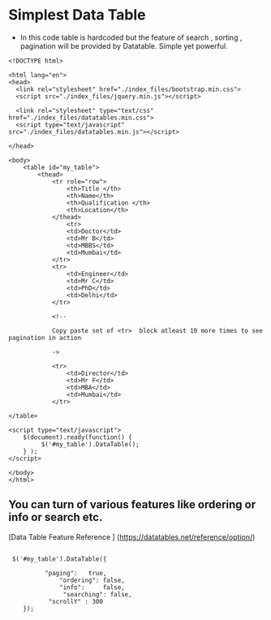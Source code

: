 # Simplest Data Table 

* In this code table is hardcoded but the feature of search , sorting , pagination will be provided by Datatable. Simple yet powerful.

```
<!DOCTYPE html>

<html lang="en">
<head>
  <link rel="stylesheet" href="./index_files/bootstrap.min.css">
  <script src="./index_files/jquery.min.js"></script>
  
  <link rel="stylesheet" type="text/css" href="./index_files/datatables.min.css">
  <script type="text/javascript" src="./index_files/datatables.min.js"></script>
 
</head>

<body>
	<table id="my_table">
        <thead>
			<tr role="row">
				<th>Title </th>
				<th>Name</th>
				<th>Qualification </th>
				<th>Location</th>
			</thead>
				<tr>
				<td>Doctor</td>
				<td>Mr B</td>
				<td>MBBS</td>
				<td>Mumbai</td>
			</tr>
			<tr>
				<td>Engineer</td>
				<td>Mr C</td>
				<td>PhD</td>
				<td>Delhi</td>
			</tr>
		
			<!--
			
			Copy paste set of <tr>  block atleast 10 more times to see pagination in action
			
			->
			
			<tr>
				<td>Director</td>
				<td>Mr F</td>
				<td>MBA</td>
				<td>Mumbai</td>
			</tr>
			
</table>

<script type="text/javascript">
	$(document).ready(function() {
  		 $('#my_table').DataTable();
	} );
</script>

</body>
</html>
```


## You can turn of various features like ordering or info or search etc.
[Data Table Feature Reference ] (https://datatables.net/reference/option/)
```

 $('#my_table').DataTable({
  		 
	      "paging":   true,
     	      "ordering": false,
              "info":     false,
               "searching": false,
	       "scrollY" : 300
	});

```


